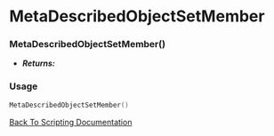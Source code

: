 # MetaDescribedObjectSetMember

### MetaDescribedObjectSetMember()
- ***Returns:*** 

### Usage

```Lua
MetaDescribedObjectSetMember()
```


[Back To Scripting Documentation](../README.md)
